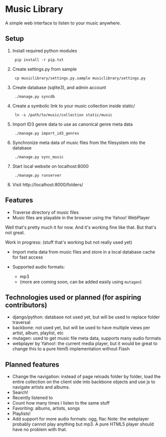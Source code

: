 Music Library
=============
A simple web interface to listen to your music anywhere.


Setup
-----
1. Install required python modules

        pip install -r pip.txt

2. Create settings.py from sample

        cp musiclibrary/settings.py.sample musiclibrary/settings.py

3. Create database (sqlite3), and admin account

        ./manage.py syncdb

4. Create a symbolic link to your music collection inside static/

        ln -s /path/to/music/collection static/music

5. Import ID3 genre data to use as canonical genre meta data

        ./manage.py import_id3_genres

6. Synchronize meta data of music files from the filesystem into the database

        ./manage.py sync_music

7. Start local website on localhost:8000

        ./manage.py runserver

8. Visit http://localhost:8000/folders/


Features
--------
- Traverse directory of music files
- Music files are playable in the browser using the Yahoo! WebPlayer

Well that's pretty much it for now. And it's working fine like that. But that's not great.

Work in progress: (stuff that's working but not really used yet) 
- Import meta data from music files and store in a local database cache for fast access
- Supported audio formats:

    - mp3
    - (more are coming soon, can be added easily using `mutagen`)


Technologies used or planned (for aspiring contributors)
--------------------------------------------------------
- django/python: database not used yet, but will be used to replace folder traversal
- backbone: not used yet, but will be used to have multiple views per artist, album, playlist, etc
- mutagen: used to get music file meta data, supports many audio formats
- webplayer by Yahoo!: the current media player, but it would be great to change this
  to a pure html5 implementation without Flash


Planned features
----------------
- Change the navigation: instead of page reloads folder by folder, load the entire
  collection on the client side into backbone objects and use js to navigate artists and albums.
- Search!
- Recently listened to
- Count how many times I listen to the same stuff
- Favoriting: albums, artists, songs
- Playlists!
- Add support for more audio formats: ogg, flac
  Note: the webplayer probably cannot play anything but mp3.
  A pure HTML5 player should have no problem with that.
